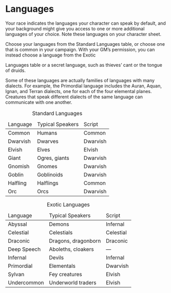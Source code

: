 # Languages

Your race indicates the languages your character can speak by default, and your background might give you access to one or more additional languages of your choice. Note these languages on your character sheet.

Choose your languages from the Standard Languages table, or choose one that is common in your campaign. With your GM’s permission, you can instead choose a language from the Exotic

Languages table or a secret language, such as thieves’ cant or the tongue of druids.

Some of these languages are actually families of languages with many dialects. For example, the Primordial language includes the Auran, Aquan, Ignan, and Terran dialects, one for each of the four elemental planes. Creatures that speak different dialects of the same language can communicate with one another.

<table>
  <caption>Standard Languages</caption>
  <thead>
    <tr>
      <td>Language</td>
      <td>Typical Speakers</td>
      <td>Script</td>
    </tr>
  </thead>
  <tbody>
    <tr>
      <td>Common</td>
      <td>Humans</td>
      <td>Common</td>
    </tr>
    <tr>
      <td>Dwarvish</td>
      <td>Dwarves</td>
      <td>Dwarvish</td>
    </tr>
    <tr>
      <td>Elvish</td>
      <td>Elves</td>
      <td>Elvish</td>
    </tr>
    <tr>
      <td>Giant</td>
      <td>Ogres, giants</td>
      <td>Dwarvish</td>
    </tr>
    <tr>
      <td>Gnomish</td>
      <td>Gnomes</td>
      <td>Dwarvish</td>
    </tr>
    <tr>
      <td>Goblin</td>
      <td>Goblinoids</td>
      <td>Dwarvish</td>
    </tr>
    <tr>
      <td>Halfling</td>
      <td>Halflings</td>
      <td>Common</td>
    </tr>
    <tr>
      <td>Orc</td>
      <td>Orcs</td>
      <td>Dwarvish</td>
    </tr>
  </tbody>
</table>

<table>
  <caption>Exotic Languages</caption>
  <thead>
    <tr>
      <td>Language</td>
      <td>Typical Speakers</td>
      <td>Script</td>
    </tr>
  </thead>
  <tbody>
    <tr>
      <td>Abyssal</td>
      <td>Demons</td>
      <td>Infernal</td>
    </tr>
    <tr>
      <td>Celestial</td>
      <td>Celestials</td>
      <td>Celestial</td>
    </tr>
    <tr>
      <td>Draconic</td>
      <td>Dragons, dragonborn</td>
      <td>Draconic</td>
    </tr>
    <tr>
      <td>Deep Speech</td>
      <td>Aboleths, cloakers</td>
      <td>—</td>
    </tr>
    <tr>
      <td>Infernal</td>
      <td>Devils</td>
      <td>Infernal</td>
    </tr>
    <tr>
      <td>Primordial</td>
      <td>Elementals</td>
      <td>Dwarvish</td>
    </tr>
    <tr>
      <td>Sylvan</td>
      <td>Fey creatures</td>
      <td>Elvish</td>
    </tr>
    <tr>
      <td>Undercommon</td>
      <td>Underworld traders</td>
      <td>Elvish</td>
    </tr>
  </tbody>
</table>
